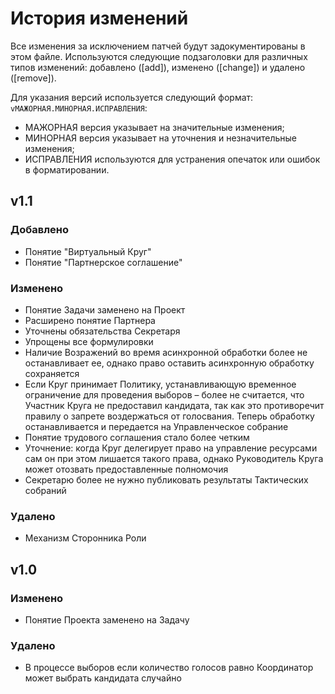 # История изменений

Все изменения за исключением патчей будут задокументированы в этом файле. Используются следующие подзаголовки для различных типов изменений: добавлено ([add]), изменено ([change]) и удалено ([remove]).

Для указания версий используется следующий формат: `vМАЖОРНАЯ.МИНОРНАЯ.ИСПРАВЛЕНИЯ`:
- МАЖОРНАЯ версия указывает на значительные изменения;
- МИНОРНАЯ версия указывает на уточнения и незначительные изменения;
- ИСПРАВЛЕНИЯ используются для устранения опечаток или ошибок в форматировании.

## v1.1

### Добавлено
- Понятие "Виртуальный Круг"
- Понятие "Партнерское соглашение"

### Изменено
- Понятие Задачи заменено на Проект
- Расширено понятие Партнера
- Уточнены обязательства Секретаря
- Упрощены все формулировки
- Наличие Возражений во время асинхронной обработки более не останавливает ее, однако право оставить асинхронную обработку сохраняется
- Если Круг принимает Политику, устанавливающую временное ограничение для проведения выборов – более не считается, что Участник Круга не предоставил кандидата, так как это противоречит правилу о запрете воздержаться от голосвания. Теперь обработку останавливается и передается на Управленческое собрание
- Понятие трудового соглашения стало более четким
- Уточнение: когда Круг делегирует право на управление ресурсами сам он при этом лишается такого права, однако Руководитель Круга может отозвать предоставленные полномочия
- Секретарю более не нужно публиковать результаты Тактических собраний

### Удалено
- Механизм Сторонника Роли


## v1.0

### Изменено
- Понятие Проекта заменено на Задачу

### Удалено
- В процессе выборов если количество голосов равно Координатор может выбрать кандидата случайно
